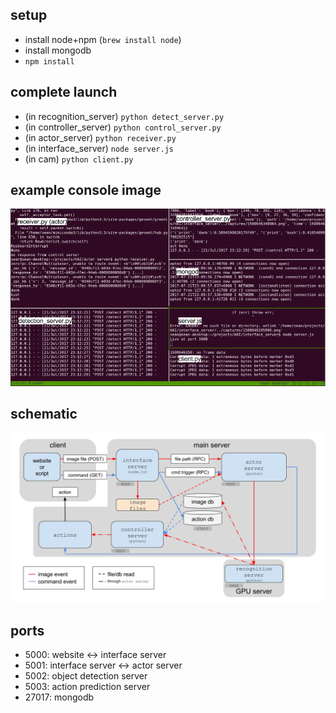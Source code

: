 ## setup
* install node+npm (```brew install node```)
* install mongodb
* ```npm install```

## complete launch
* (in recognition_server) ```python detect_server.py```
* (in controller_server) ```python control_server.py```
* (in actor_server) ```python receiver.py```
* (in interface_server) ```node server.js```
* (in cam) ```python client.py```

## example console image
![](images/launch_console.png)

## schematic
![](images/diagram.png)

## ports
* 5000: website <-> interface server
* 5001: interface server <-> actor server
* 5002: object detection server
* 5003: action prediction server
* 27017: mongodb

